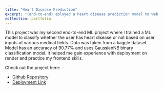 ```yaml
---
title: "Heart Disease Prediction"
excerpt: "(end-to-end) eployed a heart disease prediction model to web.<br/><img src='/images/Heart-Disease-Pred.png'>"
collection: portfolio
---
```


This project was my second end-to-end ML project where I trained a ML model to classify whether the user has heart disease or not based on user inputs of various medical fields. Data was taken from a kaggle dataset. Model has an accuracy of 90.77% and uses GaussianNB binary classification model. It helped me gain experience with deployment on render and practice my frontend skills.  

Check out the project here: 
- [Github Repository](https://github.com/shvn22k/Heart-Disease-Prediction)
- [Deployment Link](https://heart-disease-prediction-mcph.onrender.com/)


